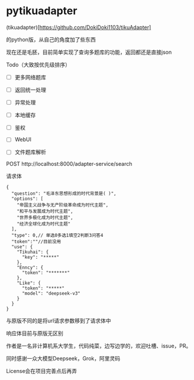 # pytikuadapter
(tikuadapter)[https://github.com/DokiDoki1103/tikuAdapter]

的python版，从自己的角度加了些东西

现在还是毛胚，目前简单实现了查询多题库的功能，返回都还是直接json

Todo（大致按优先级排序）

- [ ] 更多网络题库
- [ ] 返回统一处理
- [ ] 异常处理
- [ ] 本地缓存
- [ ] 鉴权
- [ ] WebUI
- [ ] 文件题库解析


POST http://localhost:8000/adapter-service/search

请求体

```
{
  "question": "毛泽东思想形成的时代背景是( )",
  "options": [
    "帝国主义战争与无产阶级革命成为时代主题",
    "和平与发展成为时代主题",
    "世界多极化成为时代主题",
    "经济全球化成为时代主题"
  ],
  "type": 0,// 单选0多选1填空2判断3问答4
  "token":""//目前没用
  "use": {
    "Tikuhai": {
      "key": "*****"
    },
    "Enncy": {
      "token": "*******"
    },
    "Like": {
      "token": "*****"
      "model": "deepseek-v3"
    }
  }
}
```
与原版不同的是将url请求参数移到了请求体中

响应体目前与原版无区别

作者是一名非计算机系大学生，代码纯菜，边写边学的，欢迎吐槽、issue，PR。

同时感谢一众大模型Deepseek，Grok，阿里灵码

License会在项目完善点后再弄